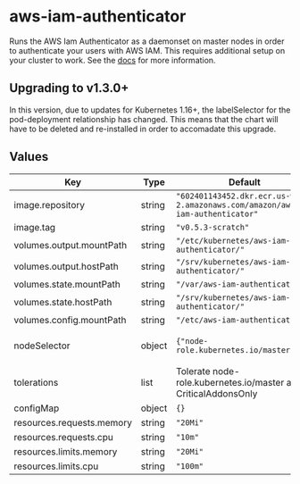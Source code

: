 # aws-iam-authenticator

Runs the AWS Iam Authenticator as a daemonset on master nodes in order to authenticate your users with AWS IAM.  This requires additional setup on your cluster to work.  See the [docs](https://github.com/kubernetes-sigs/aws-iam-authenticator) for more information.

## Upgrading to v1.3.0+

In this version, due to updates for Kubernetes 1.16+, the labelSelector for the pod-deployment relationship has changed. This means that the chart will have to be deleted and re-installed in order to accomadate this upgrade.

## Values

| Key | Type | Default | Description |
|-----|------|---------|-------------|
| image.repository | string | `"602401143452.dkr.ecr.us-west-2.amazonaws.com/amazon/aws-iam-authenticator"` |  |
| image.tag | string | `"v0.5.3-scratch"` |  |
| volumes.output.mountPath | string | `"/etc/kubernetes/aws-iam-authenticator/"` |  |
| volumes.output.hostPath | string | `"/srv/kubernetes/aws-iam-authenticator/"` |  |
| volumes.state.mountPath | string | `"/var/aws-iam-authenticator/"` |  |
| volumes.state.hostPath | string | `"/srv/kubernetes/aws-iam-authenticator/"` |  |
| volumes.config.mountPath | string | `"/etc/aws-iam-authenticator/"` |  |
| nodeSelector | object | `{"node-role.kubernetes.io/master":""}` | Node selection constraint |
| tolerations | list | Tolerate node-role.kubernetes.io/master and CriticalAddonsOnly | Taint tolerations |
| configMap | object | `{}` |  |
| resources.requests.memory | string | `"20Mi"` |  |
| resources.requests.cpu | string | `"10m"` |  |
| resources.limits.memory | string | `"20Mi"` |  |
| resources.limits.cpu | string | `"100m"` |  |
